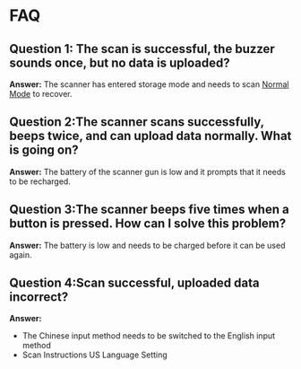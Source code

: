 # FAQ

## Question 1: The scan is successful, the buzzer sounds once, but no data is uploaded?
**Answer:** The scanner has entered storage mode and needs to scan [Normal Mode](working.md#normal-mode) to recover.

## Question 2:The scanner scans successfully, beeps twice, and can upload data normally. What is going on?
**Answer:** The battery of the scanner gun is low and it prompts that it needs to be recharged.

## Question 3:The scanner beeps five times when a button is pressed. How can I solve this problem?
**Answer:** The battery is low and needs to be charged before it can be used again.

## Question 4:Scan successful, uploaded data incorrect?
**Answer:** 
- The Chinese input method needs to be switched to the English input method
- Scan Instructions US Language Setting

